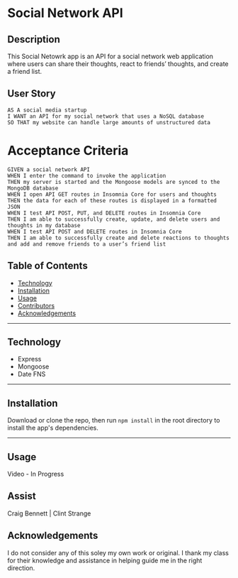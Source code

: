 # Social Network API

## Description

This Social Netowrk app is an API for a social network web application where users can share their thoughts, react to friends’ thoughts, and create a friend list.

## User Story

```
AS A social media startup
I WANT an API for my social network that uses a NoSQL database
SO THAT my website can handle large amounts of unstructured data
```

# Acceptance Criteria

```
GIVEN a social network API
WHEN I enter the command to invoke the application
THEN my server is started and the Mongoose models are synced to the MongoDB database
WHEN I open API GET routes in Insomnia Core for users and thoughts
THEN the data for each of these routes is displayed in a formatted JSON
WHEN I test API POST, PUT, and DELETE routes in Insomnia Core
THEN I am able to successfully create, update, and delete users and thoughts in my database
WHEN I test API POST and DELETE routes in Insomnia Core
THEN I am able to successfully create and delete reactions to thoughts and add and remove friends to a user’s friend list
```

## Table of Contents

- [Technology](#technology)
- [Installation](#installation)
- [Usage](#usage)
- [Contributors](#contributors)
- [Acknowledgements](#acknowledgements)

---

## Technology

- Express
- Mongoose
- Date FNS 

---

## Installation

Download or clone the repo, then run `npm install` in the root directory to install the app's dependencies.

---

## Usage

Video - In Progress

## Assist

Craig Bennett | Clint Strange

## Acknowledgements

I do not consider any of this soley my own work or original. I thank my class for their knowledge and assistance in helping guide me in the right direction.
